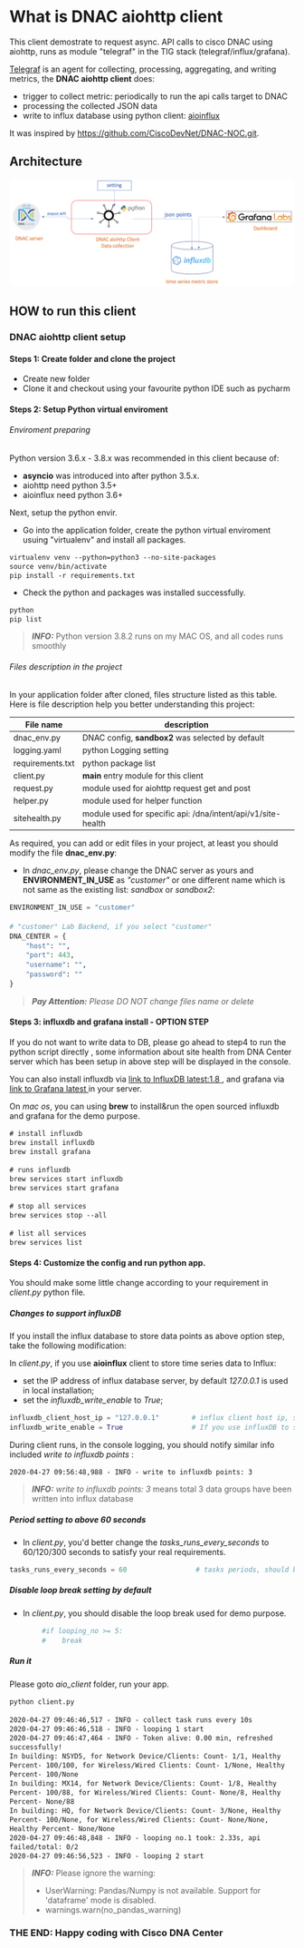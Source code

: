 # What is DNAC aiohttp client

This client demostrate to request async. API calls to cisco DNAC using aiohttp, runs as module "telegraf" in the TIG stack (telegraf/influx/grafana).

[Telegraf](https://github.com/influxdata/telegraf) is an agent for collecting, processing, aggregating, and writing metrics, the **DNAC aiohttp client** does:

- trigger to collect metric: periodically to run the api calls target to DNAC
- processing the collected JSON data
- write to influx database using python client: [ aioinflux ](https://aioinflux.readthedocs.io/en/stable/)

It was inspired by https://github.com/CiscoDevNet/DNAC-NOC.git. 

## Architecture

![Architecture](image/arch.png "aiohttp client architecture")

## HOW to run this client

### DNAC aiohttp client setup

#### Steps 1: Create folder and clone the project

- Create new folder
- Clone it and checkout using your favourite python IDE such as pycharm

#### Steps 2: Setup Python virtual enviroment

###### Enviroment preparing

Python version 3.6.x - 3.8.x was recommended in this client because of:

  - **asyncio** was introduced into after python 3.5.x.
  - aiohttp need python 3.5+
  - aioinflux need python 3.6+


Next, setup the python envir.

- Go into the application folder, create the python virtual enviroment usuing "virtualenv" and install all packages.

``` 
virtualenv venv --python=python3 --no-site-packages
source venv/bin/activate
pip install -r requirements.txt 
```

- Check the python and packages was installed successfully.

``` 
python
pip list
```

> **_INFO:_**  Python version 3.8.2 runs on my MAC OS, and all codes runs smoothly


###### Files description in the project
In your application folder after cloned, files structure listed as this table. Here is file description help you better understanding this project:

| File name        | description                                                  |
| ---------------- | ------------------------------------------------------------ |
| dnac_env.py      | DNAC config, **sandbox2** was selected by default            |
| logging.yaml     | python Logging setting                                       |
| requirements.txt | python package list                                          |
| client.py        | **main** entry module for this client                        |
| request.py       | module used for aiohttp request get and post                 |
| helper.py        | module used for helper function                              |
| sitehealth.py    | module used for specific api: /dna/intent/api/v1/site-health |


As required, you can add or edit files in your project, at least you should modify the file **dnac_env.py**:

- In *dnac_env.py*, please change the DNAC server as yours and **ENVIRONMENT_IN_USE** as *"customer"* or one different name which is not same as the existing list: *sandbox* or *sandbox2*:

``` python
ENVIRONMENT_IN_USE = "customer"

# "customer" Lab Backend, if you select "customer"
DNA_CENTER = {
    "host": "",
    "port": 443,
    "username": "",
    "password": ""
}

```

> **_Pay Attention:_**  *Please DO NOT change files name or delete*


#### Steps 3: influxdb and grafana install - OPTION STEP

If you do not want to write data to DB, please go ahead to step4 to run the python script directly , some information about site health from DNA Center server which has been setup in above step will be displayed in the console.

You can also install influxdb via [ link to InfluxDB latest:1.8 ](https://docs.influxdata.com/influxdb/v1.8/introduction/install/), and grafana via [ link to Grafana latest ](https://grafana.com/docs/grafana/latest/) in your server.

On _mac os_, you can using **brew** to install&run the open sourced influxdb and grafana for the demo purpose.

```
# install influxdb
brew install influxdb
brew install grafana

# runs influxdb
brew services start influxdb
brew services start grafana

# stop all services
brew services stop --all

# list all services
brew services list

```


#### Steps 4: Customize the config and run python app.

You should make some little change according to your requirement in *client.py* python file.

##### Changes to support influxDB

If you install the influx database to store data points as above option step, take the following modification:

In *client.py*, if you use **aioinflux** client to store time series data to Influx:
  - set the IP address of influx database server, by default *127.0.0.1* is used in local installation;
  - set the *influxdb_write_enable* to *True*;

``` python
influxdb_client_host_ip = "127.0.0.1"        # influx client host ip, should be modified according to your app
influxdb_write_enable = True                 # If you use influxDB to store data, please change it to True
```

During client runs, in the console logging, you should notify similar info included *write to influxdb points* :
```
2020-04-27 09:56:48,988 - INFO - write to influxdb points: 3
```

> **_INFO:_**  *write to influxdb points: 3* means total 3 data groups have been written into influx database


##### Period setting to above 60 seconds

- In *client.py*, you'd better change the *tasks_runs_every_seconds* to 60/120/300 seconds to satisfy your real requirements.

``` python
tasks_runs_every_seconds = 60                 # tasks periods, should be modified according to your app
```

##### Disable loop break setting by default

- In *client.py*, you should disable the loop break used for demo purpose.

``` python
        #if looping_no >= 5:
        #    break
```

##### Run it

Please goto *aio_client* folder, run your app.
``` 
python client.py

2020-04-27 09:46:46,517 - INFO - collect task runs every 10s
2020-04-27 09:46:46,518 - INFO - looping 1 start
2020-04-27 09:46:47,464 - INFO - Token alive: 0.00 min, refreshed successfully!
In building: NSYD5, for Network Device/Clients: Count- 1/1, Healthy Percent- 100/100, for Wireless/Wired Clients: Count- 1/None, Healthy Percent- 100/None
In building: MX14, for Network Device/Clients: Count- 1/8, Healthy Percent- 100/88, for Wireless/Wired Clients: Count- None/8, Healthy Percent- None/88
In building: HQ, for Network Device/Clients: Count- 3/None, Healthy Percent- 100/None, for Wireless/Wired Clients: Count- None/None, Healthy Percent- None/None
2020-04-27 09:46:48,848 - INFO - looping no.1 took: 2.33s, api failed/total: 0/2
2020-04-27 09:46:56,523 - INFO - looping 2 start

```



> **_INFO:_**  Please ignore the warning: 
> - UserWarning: Pandas/Numpy is not available. Support for 'dataframe' mode is disabled.
> - warnings.warn(no_pandas_warning)
 

### THE END: Happy coding with Cisco DNA Center